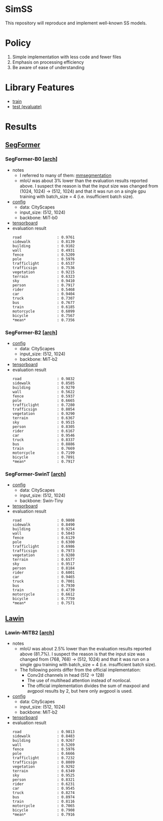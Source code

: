 # SimSS

This repository will reproduce and implement well-known SS models.

# Policy

1. Simple implementation with less code and fewer files
1. Emphasis on processing efficiency
1. Be aware of ease of understanding

# Library Features

- [train](./tools/train.py)
- [test (evaluate)](./tools/test.py)

# Results

## [SegFormer](https://arxiv.org/abs/2105.15203)

### SegFormer-B0 [[arch](./docs/archs/segformer_mit-b0.txt)]

- notes
  - I referred to many of them: [mmsegmentation](https://github.com/open-mmlab/mmsegmentation/blob/master/mmseg/models/backbones/mit.py)
  - mIoU was about 3% lower than the evaluation results reported above. I suspect the reason is that the input size was changed from (1024, 1024) -> (512, 1024) and that it was run on a single gpu training with batch_size = 4 (i.e. insufficient batch size).
- [config](./configs/segformer_mit-b0_cityscapes_h512_w1024.yaml)
  - data: CityScapes
  - input_size: (512, 1024)
  - backbone: MiT-b0
- [tensorboard](https://tensorboard.dev/experiment/jZM1DMx3RaKGspfAeq7psA/)
- evaluation result
  ```
  road                : 0.9761
  sidewalk            : 0.8139
  building            : 0.9102
  wall                : 0.4931
  fence               : 0.5209
  pole                : 0.5976
  trafficlight        : 0.6537
  trafficsign         : 0.7536
  vegetation          : 0.9215
  terrain             : 0.6323
  sky                 : 0.9410
  person              : 0.7917
  rider               : 0.5468
  car                 : 0.9404
  truck               : 0.7307
  bus                 : 0.7677
  train               : 0.6185
  motorcycle          : 0.6099
  bicycle             : 0.7567
  *mean*              : 0.7356
  ```

### SegFormer-B2 [[arch](./docs/archs/segformer_mit-b2.txt)]

- [config](./configs/segformer_mit-b2_cityscapes_h512_w1024.yaml)
  - data: CityScapes
  - input_size: (512, 1024)
  - backbone: MiT-b2
- [tensorboard](https://tensorboard.dev/experiment/GYcrBXvOT16GU1Pv10CbQQ/)
- evaluation result
  ```
  road                : 0.9832
  sidewalk            : 0.8585
  building            : 0.9270
  wall                : 0.5622
  fence               : 0.5937
  pole                : 0.6665
  trafficlight        : 0.7280
  trafficsign         : 0.8054
  vegetation          : 0.9290
  terrain             : 0.6367
  sky                 : 0.9515
  person              : 0.8305
  rider               : 0.6167
  car                 : 0.9546
  truck               : 0.8337
  bus                 : 0.8886
  train               : 0.7669
  motorcycle          : 0.7199
  bicycle             : 0.7891
  *mean*              : 0.7917
  ```

### SegFormer-SwinT [[arch](./docs/archs/segformer_swin-t.txt)]

- [config](./configs/segformer_swin-t_cityscapes_h512_w1024.yaml)
  - data: CityScapes
  - input_size: (512, 1024)
  - backbone: Swin-Tiny
- [tensorboard](https://tensorboard.dev/experiment/wTM78yraRx6jCrjJkDAqYg/)
- evaluation result
  ```
  road                : 0.9808
  sidewalk            : 0.8490
  building            : 0.9254
  wall                : 0.5843
  fence               : 0.6129
  pole                : 0.6300
  trafficlight        : 0.6986
  trafficsign         : 0.7973
  vegetation          : 0.9280
  terrain             : 0.6577
  sky                 : 0.9517
  person              : 0.8184
  rider               : 0.6001
  car                 : 0.9465
  truck               : 0.7001
  bus                 : 0.7930
  train               : 0.4739
  motorcycle          : 0.6612
  bicycle             : 0.7759
  *mean*              : 0.7571
  ```

## [Lawin](https://arxiv.org/abs/2201.01615)

### Lawin-MiTB2 [[arch](./docs/archs/lawin_mit-b2.txt)]

- notes
  - mIoU was about 2.5% lower than the evaluation results reported above (81.7%). I suspect the reason is that the input size was changed from (768, 768) -> (512, 1024) and that it was run on a single gpu training with batch_size = 4 (i.e. insufficient batch size).
  - The following points differ from the official implementation:
    - Conv2d channels in head (512 -> 128)
    - The use of multihead attention instead of nonlocal.
    - The official implementation divides the sum of maxpool and avgpool results by 2, but here only avgpool is used.
- [config](./configs/lawin_mit-bw_cityscapes_h512_w1024.yaml)
  - data: CityScapes
  - input_size: (512, 1024)
  - backbone: MiT-b2
- [tensorboard](https://tensorboard.dev/experiment/miPjAck7RK2WaEE5rFRIow/)
- evaluation result
  ```
  road                : 0.9813
  sidewalk            : 0.8483
  building            : 0.9267
  wall                : 0.5269
  fence               : 0.5976
  pole                : 0.6666
  trafficlight        : 0.7232
  trafficsign         : 0.8089
  vegetation          : 0.9292
  terrain             : 0.6349
  sky                 : 0.9525
  person              : 0.8321
  rider               : 0.6231
  car                 : 0.9545
  truck               : 0.8274
  bus                 : 0.8974
  train               : 0.8116
  motorcycle          : 0.7065
  bicycle             : 0.7908
  *mean*              : 0.7916
  ```
